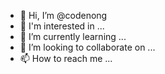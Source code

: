 - 👋 Hi, I’m @codenong
- 👀 I'm interested in ...
- 🌱 I’m currently learning ...
- 💞️ I’m looking to collaborate on ...
- 📫 How to reach me ...

<!---
codenong/codenong is a ✨ special ✨ repository because its `README.md` (this file) appears on your GitHub profile.
You can click the Preview link to take a look at your changes.
--->
